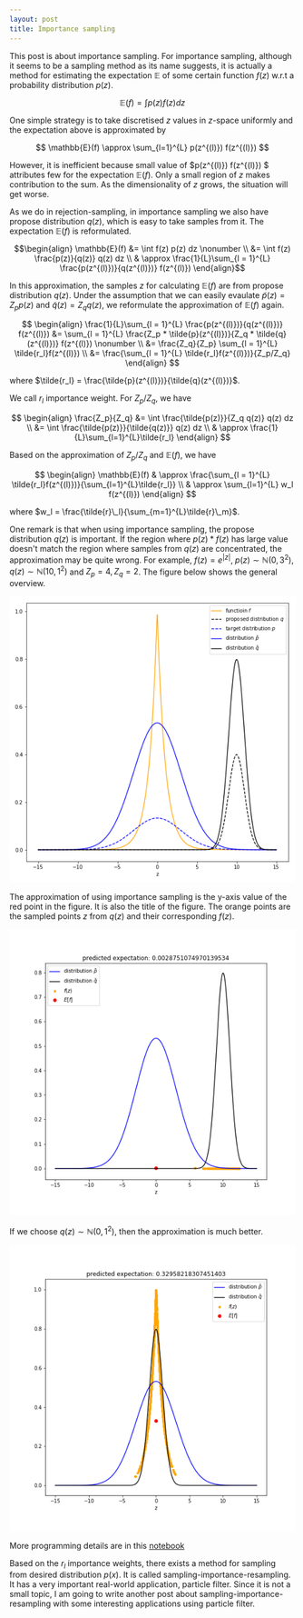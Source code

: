 ```yaml
---
layout: post
title: Importance sampling
---
```

This post is about importance sampling. For importance sampling, although it seems to be a sampling method as its name suggests, it is actually a method for estimating the expectation $\mathbb{E}$ of some certain function $f(z)$ w.r.t a probability distribution $p(z)$.

$$\mathbb{E}(f) = \int p(z) f(z) dz$$

One simple strategy is to take discretised $z$ values in $z$-space uniformly and the expectation above is approximated by

$$ \mathbb{E}(f) \approx \sum_{l=1}^{L} p(z^{(l)}) f(z^{(l)}) $$

However, it is inefficient because small value of $p(z^{(l)}) f(z^{(l)}) $ attributes few for the expectation $\mathbb{E}(f)$. Only a small region of $z$ makes contribution to the sum. As the dimensionality of $z$ grows, the situation will get worse.

As we do in rejection-sampling, in importance sampling we also have propose distribution $q(z)$, which is easy to take samples from it. The expectation $\mathbb{E}(f)$ is reformulated.

$$\begin{align}
\mathbb{E}(f) &= \int f(z) p(z) dz \nonumber \\
&= \int f(z) \frac{p(z)}{q(z)} q(z) dz \\
& \approx  \frac{1}{L}\sum_{l = 1}^{L} \frac{p(z^{(l)})}{q(z^{(l)})} f(z^{(l)})
\end{align}$$

In this approximation, the samples $z$ for calculating $\mathbb{E}(f)$ are from propose distribution $q(z)$. Under the assumption that we can easily evaulate $\tilde{p}(z) = Z_p p(z)$ and $\tilde{q}(z) = Z_q q(z)$, we reformulate the approximation of $\mathbb{E}(f)$ again.

$$
\begin{align}
\frac{1}{L}\sum_{l = 1}^{L} \frac{p(z^{(l)})}{q(z^{(l)})} f(z^{(l)}) &= \sum_{l = 1}^{L} \frac{Z_p * \tilde{p}(z^{(l)})}{Z_q * \tilde{q}(z^{(l)})} f(z^{(l)}) \nonumber \\
&= \frac{Z_q}{Z_p} \sum_{l = 1}^{L} \tilde{r_l}f(z^{(l)}) \\
&= \frac{\sum_{l = 1}^{L} \tilde{r_l}f(z^{(l)})}{Z_p/Z_q}
\end{align}
$$

where $\tilde{r_l} = \frac{\tilde{p}(z^{(l)})}{\tilde{q}(z^{(l)})}$.

We call $r_l$ importance weight. For $Z_p/Z_q$, we have

$$
\begin{align}
\frac{Z_p}{Z_q} &= \int \frac{\tilde{p(z)}}{Z_q q(z)} q(z) dz \\
&= \int \frac{\tilde{p(z)}}{\tilde{q(z)}} q(z) dz \\
& \approx \frac{1}{L}\sum_{l=1}^{L}\tilde{r_l}
\end{align}
$$

Based on the approximation of $Z_p/Z_q$ and $\mathbb{E}(f)$, we have 

$$
\begin{align}
\mathbb{E}(f) & \approx \frac{\sum_{l = 1}^{L} \tilde{r_l}f(z^{(l)})}{\sum_{l=1}^{L}\tilde{r_l}} \\
& \approx \sum_{l=1}^{L} w_l f(z^{(l)})
\end{align}
$$

where $w_l = \frac{\tilde{r}\_l}{\sum_{m=1}^{L}\tilde{r}\_m}$.

One remark is that when using importance sampling, the propose distribution $q(z)$ is important. If the region where $p(z)* f(z)$ has large value doesn't match the region where samples from $q(z)$ are concentrated, the approximation may be quite wrong. For example, $f(z) = e^{|z|}$, $p(z) \sim \mathbb{N}(0, 3^2)$, $q(z) \sim \mathbb{N}(10, 1^2)$ and $Z_p = 4, Z_q = 2$. The figure below shows the general overview.

![overview](/images/importance_sampling/general_overview.png)

The approximation of using importance sampling is the y-axis value of the red point in the figure. It is also the title of the figure. The orange points are the sampled points $z$ from $q(z)$ and their corresponding $f(z)$.

![wrong_result](/images/importance_sampling/is_result.png)

If we choose $q(z) \sim \mathbb{N}(0, 1^2)$, then the approximation is much better.

![better_result](/images/importance_sampling/better_result.png)

More programming details are in this [notebook](https://github.com/dorianHe/math_of_machine_learning/blob/master/importance_sampling.ipynb)

Based on the $r_l$ importance weights, there exists a method for sampling from desired distribution $p(x)$. It is called sampling-importance-resampling. It has a very important real-world application, particle filter. Since it is not a small topic, I am going to write another post about sampling-importance-resampling with some interesting applications using particle filter.
